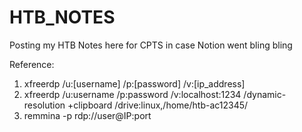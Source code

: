 # HTB_NOTES
Posting my HTB Notes here for CPTS in case Notion went bling bling

Reference:
1. xfreerdp /u:[username] /p:[password] /v:[ip_address]
2. xfreerdp /u:username /p:password /v:localhost:1234 /dynamic-resolution +clipboard /drive:linux,/home/htb-ac12345/
3. remmina -p rdp://user@IP:port
